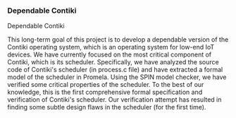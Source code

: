 ### Dependable Contiki

Dependable Contiki

This long-term goal of this project is to develop a dependable version of the Contiki operating system, which is an operating system for low-end IoT devices. We have currently focused on the most critical component of Contiki, which is its scheduler. Specifically, we have analyzed the source code of Contiki's scheduler (in process.c file) and have extracted a formal model of the scheduler in Promela. Using the SPIN model checker, we have verified some critical properties of the scheduler. To the best of our knowledge, this is the first comprehensive formal specification and verification of Contiki's scheduler. Our verification attempt has resulted in finding some subtle design flaws in the scheduler (for the first time).
